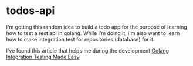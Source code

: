 # todos-api

I'm getting this random idea to build a todo app for the purpose of learning how to test a rest api in golang. While i'm doing it, i'm also want to learn how to make integration test for repositories (database) for it.

I've found this article that helps me during the development [Golang Integration Testing Made Easy]([https://link](https://www.gojek.io/blog/golang-integration-testing-made-easy))